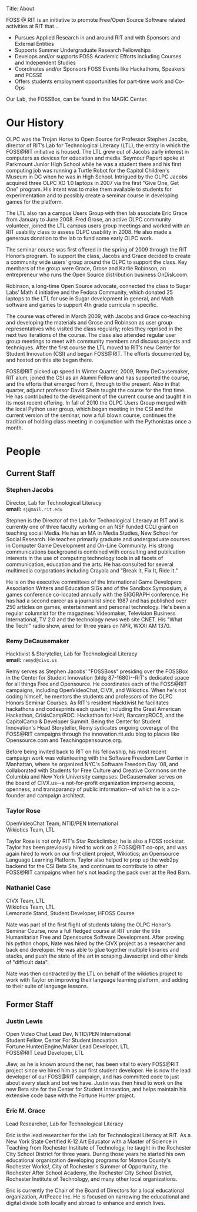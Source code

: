 Title: About

FOSS @ RIT is an initiative to promote Free/Open Source Software related activities at RIT that...

* Pursues Applied Research in and around RIT and with Sponsors and External Entities
* Supports Summer Undergraduate Research Fellowships
* Develops and/or supports FOSS Academic Efforts including Courses and Independent Studies
* Coordinates and/or Sponsors FOSS Events like Hackathons, Speakers and POSSE
* Offers students employment opportunities for part-time work and Co-Ops

Our Lab, the FOSSBox, can be found in the MAGIC Center.

# Our History

OLPC was the Trojan Horse to Open Source for Professor Stephen Jacobs, director of RIT’s Lab for Technological Literacy (LTL), the entity in which the FOSS@RIT initiative is housed. The LTL grew out of Jacobs early interest in computers as devices for education and media. Seymour Papert spoke at Parkmount Junior High School while he was a student there and his first computing job was running a Turtle Robot for the Capitol Children's Museum in DC when he was in High School. Intrigued by the OLPC Jacobs acquired three OLPC XO 1.0 laptops in 2007 via the first "Give One, Get One" program. His intent was to make them available to students for experimentation and to possibly create a seminar course in developing games for the platform.

The LTL also ran a campus Users Group with then lab associate Eric Grace from January to June 2008. Fred Grose, an active OLPC community volunteer, joined the LTL campus users group meetings and worked with an RIT usability class to assess OLPC usability in 2008. He also made a generous donation to the lab to fund some early OLPC work.

The seminar course was first offered in the spring of 2009 through the RIT Honor’s program. To support the class, Jacobs and Grace decided to create a community wide users’ group around the OLPC to support the class. Key members of the group were Grace, Grose and Karlie Robinson, an entrepreneur who runs the Open Source distribution business OnDisk.com.

Robinson, a long-time Open Source advocate, connected the class to Sugar Labs’ Math 4 initiative and the Fedora Community, which donated 25 laptops to the LTL for use in Sugar development in general, and Math software and games to support 4th grade curricula in specific.

The course was offered in March 2009, with Jacobs and Grace co-teaching and developing the materials and Grose and Robinson as user group representatives who visited the class regularly; roles they reprised in the next two iterations of the course. The class also attended regular user group meetings to meet with community members and discuss projects and techniques. After the first course the LTL moved to RIT’s new Center for Student Innovation (CSI) and began FOSS@RIT. The efforts documented by, and hosted on this site began there.

FOSS@RIT picked up speed In Winter Quarter, 2009, Remy DeCausemaker, RIT alum, joined the CSI as an Alumni Fellow and has supported the course, and the efforts that emerged from it, through to the present. Also in that quarter, adjunct professor David Shein taught the course for the first time. He has contributed to the development of the current course and taught it in its most recent offering. In fall of 2010 the OLPC Users Group merged with the local Python user group, which began meeting in the CSI and the current version of the seminar, now a full blown course, continues the tradition of holding class meeting in conjunction with the Pythonistas once a month.

# People

## Current Staff

### Stephen Jacobs
Director, Lab for Technological Literacy<br/>
**email:** `sj@mail.rit.edu`

Stephen is the Director of the Lab for Technological Literacy at RIT and is currently one of three faculty working on an NSF funded CCLI grant on teaching social Media. He has an MA in Media Studies, New School for Social Research. He teaches primarily graduate and undergraduate courses in Computer Game Development and On-Line Community. His strong communications background is combined with consulting and publication interests in the use of computing technology tools in all facets of communication, education and the arts. He has consulted for several multimedia corporations including Crayola and "Break It, Fix It, Ride It." 

He is on the executive committees of the International Game Developers Association Writers and Education SIGs and of the Sandbox Symposium, a games conference co-located annually with the SIGGRAPH conference. He has had a second career as a journalist since 1987 and has published over 250 articles on games, entertainment and personal technology. He's been a regular columnist for the magazines: Videomaker, Television Business International, TV 2.0 and the technology news web site CNET. His "What the Tech!" radio show, aired for three years on NPR, WXXI AM 1370.

### Remy DeCausemaker
Hacktivist & Storyteller, Lab for Technological Literacy<br/>
**email:** ``remyd@civx.us``

Remy serves as Stephen Jacobs' "FOSSBoss" presiding over the FOSSBox in the Center for Student Innovation (bldg 87-1680)--RIT's dedicated space for all things Free and Opensource. He coordinates each of the FOSS@RIT campaigns, including OpenVideoChat, CIVX, and Wikiotics. When he's not coding himself, he mentors the students and professors of the OLPC Honors Seminar Courses. As RIT's resident Hacktivist he facilitates hackathons and codesprints each quarter, including the Great American Hackathon, CrisisCampROC: Hackathon for Haiti, BarcampROC5, and the CapitolCamp & Developer Summit. Being the Center for Student Innovation's Head Storyteller, Remy sydicates ongoing coverage of the FOSS@RIT campaigns through the innovation.rit.edu blog to places like Opensource.com and Teachingopensource.org.

Before being invited back to RIT on his fellowship, his most recent campaign work was volunteering with the Software Freedom Law Center in Manhattan, where he organized NYC's Software Freedom Day '08, and collaborated with Students for Free Culture and Creative Commons on the Columbia and New York University campuses. DeCausemaker serves on the board of CIVX.us--a not-for-profit organization improving access, openness, and transparancy of public information--of which he is a co-founder and campaign architect.

### Taylor Rose
OpenVideoChat Team, NTID/PEN International<br/>
Wikiotics Team, LTL

Taylor Rose is not only RIT's Star Rockclimber, he is also a FOSS rockstar. Taylor has been previously hired to work on 2 FOSS@RIT co-ops, and was again hired to work on our first client project, Wikiotics; an Opensource Language Learning Platform. Taylor also helped to prop up the web2py backend for the CSI Beta Site, and continues to contribute to other FOSS@RIT campaigns when he's not leading the pack over at the Red Barn.

### Nathaniel Case
CIVX Team, LTL<br/>
Wikiotics Team, LTL<br/>
Lemonade Stand, Student Developer, HFOSS Course

Nate was part of the first flight of students taking the OLPC Honor's Seminar Course, now a full fledged course at RIT under the title Humanitarian Free and Opensource Software Development. After proving his python chops, Nate was hired by the CIVX project as a researcher and back end developer. He was able to glue together multiple libraries and stacks, and push the state of the art in scraping Javascript and other kinds of "difficult data".

Nate was then contracted by the LTL on behalf of the wikiotics project to work with Taylor on improving their language learning platform, and adding to their suite of language lessons.

## Former Staff
### Justin Lewis
Open Video Chat Lead Dev, NTID/PEN International<br/>
Student Fellow, Center For Student Innovation<br/>
Fortune Hunter/Engine/Maker Lead Developer, LTL<br/>
FOSS@RIT Lead Developer, LTL

Jlew, as he is known around the net, has been vital to every FOSS@RIT project since we hired him as our first student developer. He is now the lead developer of our FOSS@RIT campaign, and has committed code to just about every stack and bot we have. Justin was then hired to work on the new Beta site for the Center for Student Innovation, and helps maintain his extensive code base with the Fortune Hunter project. 

### Eric M. Grace
Lead Researcher, Lab for Technological Literacy

Eric is the lead researcher for the Lab for Technological Literacy at RIT. As a New York State Certified K-12 Art Educator with a Master of Science in Teaching from Rochester Institute of Technology, he taught in the Rochester City School District for three years. During those years he started his own educational organization developing programs for Monroe County's Rochester Works!, City of Rochester's Summer of Opportunity, the Rochester After School Academy, the Rochester City School District, Rochester Institute of Technology, and many other local organizations.

Eric is currently the Chair of the Board of Directors for a local educational organization, ArtPeace Inc. He is focused on narrowing the educational and digital divide both locally and abroad to enhance and enrich lives. 